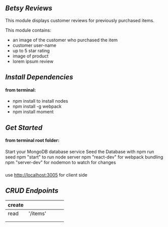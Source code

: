 ## **_Betsy Reviews_**

This module displays customer reviews for previously purchased items.

This module contains:
 * an image of the customer who purchased the item
 * customer user-name
 * up to 5 star rating
 * image of product
 * lorem ipsum review
 
 ## *_Install Dependencies_*
 
 #### from terminal:
 * npm install to install nodes
 * npm install -g webpack 
 * npm install moment
 
  
 ## *_Get Started_*
 
 #### from terminal root folder:
  Start your MongoDB database service
  Seed the Database with npm run seed
  npm "start" to run node server
  npm "react-dev" for webpack bundling
  npm "server-dev" for nodemon to watch for changes
  
  ###
  use <http://localhost:3005> for client side
  
  ## *_CRUD  Endpoints_* <br/>
| create |          |   |   |   |
|--------|----------|---|---|---|
| read   | '/items' |   |   |   |
|        |          |   |   |   |
|        |          |   |   |   |